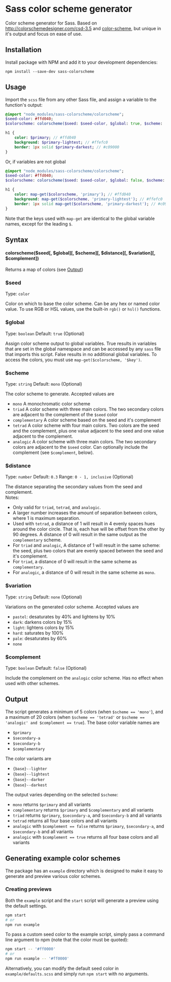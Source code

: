 # Sass color scheme generator
Color scheme generator for Sass.  Based on http://colorschemedesigner.com/csd-3.5 and [color-scheme](https://www.npmjs.com/package/color-scheme), but unique in it's output and focus on ease of use.



## Installation

Install package with NPM and add it to your development dependencies:

`npm install --save-dev sass-colorscheme`



## Usage

Import the `scss` file from any other Sass file, 
and assign a variable to the function's output:

```sass
@import "node_modules/sass-colorscheme/colorscheme";
$seed-color: #ffd040;
$colorscheme: colorscheme($seed: $seed-color, $global: true, $scheme: 'mono');

h1 {
    color: $primary; // #ffd040
    background: $primary-lightest; // #ffefc0
    border: 1px solid $primary-darkest; // #c09000
}
```
Or, if variables are not global  

```sass
@import "node_modules/sass-colorscheme/colorscheme";
$seed-color: #ffd040;
$colorscheme: colorscheme($seed: $seed-color, $global: false, $scheme: 'mono');

h1 {
    color: map-get($colorscheme, 'primary'); // #ffd040
    background: map-get($colorscheme, 'primary-lightest'); // #ffefc0
    border: 1px solid map-get($colorscheme, 'primary-darkest'); // #c09000
}
```

Note that the keys used with `map-get` are identical to the global variable names, except for the leading `$`. 



## Syntax

#### colorscheme($seed[, $global][, $scheme][, $distance][, $variation][, $complement])

Returns a map of colors (see [Output](#output))

### $seed
Type: `color`

Color on which to base the color scheme.  Can be any hex or named color 
value. To use RGB or HSL values, use the built-in `rgb()` or `hsl()` functions.
    
### $global 
Type: `boolean` Default: `true` (Optional)

Assign color scheme output to global variables.  True results in 
variables that are set in the global namespace and can be 
accessed by any `sass` file that imports this script.  False 
results in no additional global variables.  To access the colors, 
you must use `map-get($colorscheme, '$key')`.
    
### $scheme 
Type: `string` Default: `mono` (Optional)

The color scheme to generate.  Accepted values are

* `mono` A monochromatic color scheme
* `triad` A color scheme with three main colors. 
The two secondary colors are adjacent to the complement of the `$seed` color
* `complementary` A color scheme based on the seed and it's complement
* `tetrad` A color scheme with four main colors.  Two colors are the 
seed and the complement, plus one value adjacent to the seed and one 
value adjacent to the complement.
* `analogic` A color scheme with three main colors. The two secondary 
colors are adjacent to the `$seed` color.  Can optionally include the 
complement (see `$complement`, below).

### $distance
Type: `number` Default: `0.3` Range: `0 - 1, inclusive` (Optional)

The distance separating the secondary values from the seed and complement.  
Notes:

* Only valid for `triad`, `tetrad`, and `analogic`.
* A larger number increases the amount of separation between 
colors, where 1 is maximum separation.  
* Used with `tetrad`, a distance of 1 will result in 4 evenly 
spaces hues around the color circle.  That is, each hue will 
be offset from the other by 90 degrees.  A distance of 0 will 
result in the same output as the `complementary` scheme.
* For `triad` and `analogic`, A distance of 1 will result in 
the same scheme: the seed, plus two colors that are evenly 
spaced between the seed and it's complement.
* For `triad`, a distance of 0 will result in the same scheme as `complementary`.
* For `analogic`, a distance of 0 will result in the same scheme as `mono`.
    
### $variation
Type: `string` Default: `none` (Optional)

Variations on the generated color scheme.  Accepted values are
    
* `pastel`: desaturates by 40% and lightens by 10%
* `dark`: darkens colors by 15%
* `light`: lightens colors by 15%
* `hard`: saturates by 100%
* `pale`: desaturates by 60%
* `none`

### $complement
Type: `boolean` Default: `false` (Optional)

Include the complement on the `analogic` color scheme.  Has no effect when 
used with other schemes. 


## Output

The script generates a minimum of 5 colors (when `$scheme == 'mono'`), 
and a maximum of 20 colors (when `$scheme == 'tetrad'` or `$scheme == 'analogic' and $complement == true`).
The base color variable names are

* `$primary`
* `$secondary-a`
* `$secondary-b`
* `$complementary`

The color variants are

* `{base}--lighter`
* `{base}--lightest`
* `{base}--darker`
* `{base}--darkest`

The output varies depending on the selected `$scheme`:

* `mono` returns `$primary` and all variants
* `complementary` returns `$primary` and `$complementary` and all variants 
* `triad` returns `$primary`, `$secondary-a`, and `$secondary-b` and all variants
* `tetrad` returns all four base colors and all variants
* `analogic` with `$complement == false` returns `$primary`, `$secondary-a`, and `$secondary-b` and all variants
* `analogic` with `$complement == true` returns all four base colors and all variants


## Generating example color schemes

The package has an `example` directory which is designed to make it easy to generate and preview various color schemes.

### Creating previews

Both the `example` script and the `start` script will generate a preview using the default settings.

```bash
npm start
# or
npm run example
```

To pass a custom seed color to the example script, simply pass a command line argument to npm (note that the color must be quoted):

```bash
npm start -- '#ff0000'
# or
npm run example -- '#ff0000'
```

Alternatively, you can modify the default seed color in `example/defaults.scss` and simply run `npm start` with no arguments.